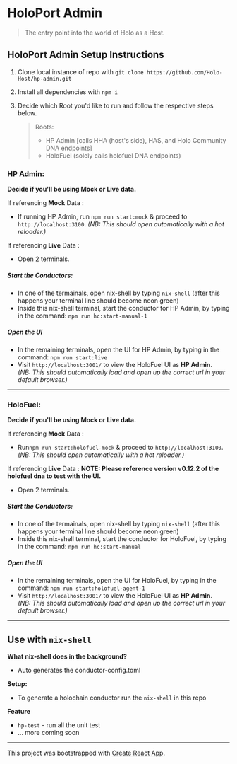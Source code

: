 # HoloPort Admin
> The entry point into the world of Holo as a Host.
## HoloPort Admin Setup Instructions

1. Clone local instance of repo with `git clone https://github.com/Holo-Host/hp-admin.git`
2. Install all dependencies with `npm i`

3. Decide which Root you'd like to run and follow the respective steps below.
    > Roots:
    >- HP Admin [calls HHA (host's side), HAS, and Holo Community DNA endpoints]
    >- HoloFuel (solely calls holofuel DNA endpoints)

### HP Admin:

**Decide if you'll be using Mock or Live data.**

If referencing **Mock** Data :
- If running HP Admin, run `npm run start:mock` & proceed to `http://localhost:3100`. *(NB: This should open automatically with a hot reloader.)*

If referencing **Live** Data :
- Open 2 terminals.
##### Start the Conductors:
- In one of the termainals, open nix-shell by typing `nix-shell` (after this happens your terminal line should become neon green)
- Inside this nix-shell terminal, start the conductor for HP Admin, by typing in the command: `npm run hc:start-manual-1`
##### Open the UI
- In the remaining terminals, open the UI for HP Admin, by typing in the command: `npm run start:live`
- Visit `http://localhost:3001/` to view the HoloFuel UI as **HP Admin**.  
*(NB: This should automatically load and open up the correct url in your default browser.)*

---
### HoloFuel:

**Decide if you'll be using Mock or Live data.**

If referencing **Mock** Data :
- Run`npm run start:holofuel-mock` & proceed to `http://localhost:3100`. *(NB: This should open automatically with a hot reloader.)*

If referencing **Live** Data :
**NOTE: Please reference version v0.12.2 of the holofuel dna to test with the UI.**
- Open 2 terminals.
##### Start the Conductors:
- In one of the termainals, open nix-shell by typing `nix-shell` (after this happens your terminal line should become neon green)
- Inside this nix-shell terminal, start the conductor for HoloFuel, by typing in the command: `npm run hc:start-manual`
##### Open the UI
- In the remaining terminals, open the UI for HoloFuel, by typing in the command: `npm run start:holofuel-agent-1`
- Visit `http://localhost:3001/` to view the HoloFuel UI as **HP Admin**.  
*(NB: This should automatically load and open up the correct url in your default browser.)*

---
## Use with `nix-shell`

**What nix-shell does in the background?**
- Auto generates the conductor-config.toml

**Setup:**
- To generate a holochain conductor run the `nix-shell` in this repo

**Feature**
- `hp-test` - run all the unit test
- ... more coming soon

---

This project was bootstrapped with [Create React App](https://github.com/facebook/create-react-app).

